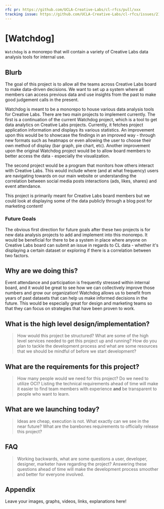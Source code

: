 ```yaml
---
rfc pr: https://github.com/UCLA-Creative-Labs/cl-rfcs/pull/xxx
tracking issue: https://github.com/UCLA-Creative-Labs/cl-rfcs/issues/21
---
```


# [Watchdog]

`Watchdog` is a monorepo that will contain a variety of Creative Labs data analysis tools for internal use. 

## Blurb

The goal of this project is to allow all the teams across Creative Labs board to make data-driven decisions. We want to set up a system where all members can access previous data and use insights from the past to make good judgement calls in the present.

Watchdog is meant to be a monorepo to house various data analysis tools for Creative Labs. There are two main projects to implement currently. The first is a continuation of the current Watchdog project, which is a tool to get data analytics on Creative Labs projects. Currently, it fetches project application information and displays its various statistics. An improvement upon this would be to showcase the findings in an improved way - through new formats such as heatmaps or even allowing the user to choose their own method of display (bar graph, pie chart, etc). Another improvement upon the original Watchdog project would be to allow board members to better access the data - especially the visualization.

The second project would be a program that monitors how others interact with Creative Labs. This would include where (and at what frequency) users are navigating towards on our main website or understanding the correlation between social media posts interactions (ads, likes, shares) and event attendance.

This project is primarily meant for Creative Labs board members but we could look at displaying some of the data publicly through a blog post for marketing content!

### Future Goals
The obvious first direction for future goals after these two projects is for new data analysis projects to add and implement into this monorepo. It would be beneficial for there to be a system in place where anyone on Creative Labs board can submit an issue in regards to CL data - whether it's displaying a certain dataset or exploring if there is a correlation between two factors.

## Why are we doing this?

Event attendance and participation is frequently stressed within internal board, and it would be great to see how we can collectively improve those numbers and grow our organization! Watchdog allows us to benefit from years of past datasets that can help us make informed decisions in the future. This would be especially great for design and marketing teams so that they can focus on strategies that have been proven to work.

## What is the high level design/implementation?

> How would this project be structured? What are some of the high level services
> needed to get this project up and running? How do you plan to tackle the
> development process and what are some resources that we should be mindful of
> before we start development?

## What are the requirements for this project?

> How many people would we need for this project? Do we need to utilize OCI?
> Listing the technical requirements ahead of time will make it easier to find
> team members with experience **and** be transparent to people who want to learn.

## What are we launching today?

> Ideas are cheap, execution is not. What exactly can we see in the near future?
> What are the barebones requirements to officially release this project?

## FAQ

> Working backwards, what are some questions a user, developer, designer, marketer
> have regarding the project? Answering these questions ahead of time will make
> the development process smoother and better for everyone involved.

## Appendix

Leave your images, graphs, videos, links, explanations here!
